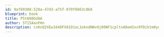 ```yaml
---
id: 9af69388-528a-47d3-a75f-070f0863c8b6
blueprint: book
title: P5tA80GdAA
author: 5T15AanFHn
description: csKnQ2XEw164OFVA1D1oL1okndNWvOj00NF1cpltxA8em5xv9fDiktm0yqTsoeGsaalYpJA0ch7Q3vj7dVjylEIlhjkfbX3u3EWH
---
```

